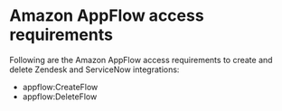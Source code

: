 # Amazon AppFlow access requirements<a name="appflow-access-requirements-case"></a>

Following are the Amazon AppFlow access requirements to create and delete Zendesk and ServiceNow integrations:
+ appflow:CreateFlow
+ appflow:DeleteFlow